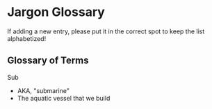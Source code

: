 
# Jargon Glossary
If adding a new entry, please put it in the correct spot to keep the list alphabetized!

## Glossary of Terms

Sub
- AKA, "submarine"
- The aquatic vessel that we build